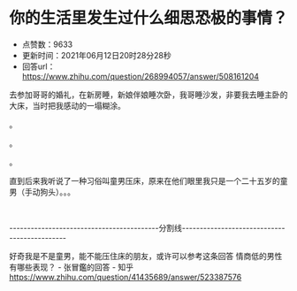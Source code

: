 # 你的生活里发生过什么细思恐极的事情？
- 点赞数：9633
- 更新时间：2021年06月12日20时28分28秒
- 回答url：https://www.zhihu.com/question/268994057/answer/508161204
<body>
 <p data-pid="f3-E_I9y">去参加哥哥的婚礼，在新房睡，新娘伴娘睡次卧，我哥睡沙发，非要我去睡主卧的大床，当时把我感动的一塌糊涂。</p>
 <p data-pid="lxdYJyis">。</p>
 <p data-pid="5C3UshkS">。</p>
 <p data-pid="tm79-eqB">。</p>
 <p data-pid="GnkMjL02">直到后来我听说了一种习俗叫童男压床，原来在他们眼里我只是一个二十五岁的童男（手动狗头）。。。</p>
 <p class="ztext-empty-paragraph"><br></p>
 <p data-pid="deCEGwBM">------------------------------------------分割线---------------------------------------------</p>
 <p data-pid="dRDICpgI">好奇我是不是童男，能不能压住床的朋友，或许可以参考这条回答 情商低的男性有哪些表现？ - 张冒鑑的回答 - 知乎 <a href="https://www.zhihu.com/question/41435689/answer/523387576" class="internal"><span class="invisible">https://www.</span><span class="visible">zhihu.com/question/4143</span><span class="invisible">5689/answer/523387576</span><span class="ellipsis"></span></a></p>
</body>